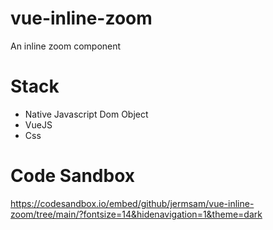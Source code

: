 # vue-inline-zoom
An inline zoom component
# Stack
- Native Javascript Dom Object
- VueJS 
- Css
# Code Sandbox
https://codesandbox.io/embed/github/jermsam/vue-inline-zoom/tree/main/?fontsize=14&hidenavigation=1&theme=dark 
